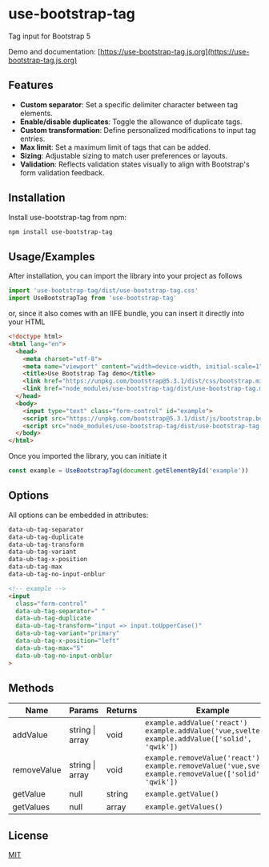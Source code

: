 # use-bootstrap-tag

Tag input for Bootstrap 5

Demo and documentation: [https://use-bootstrap-tag.js.org](https://use-bootstrap-tag.js.org)

## Features

- **Custom separator**: Set a specific delimiter character between tag elements.
- **Enable/disable duplicates**: Toggle the allowance of duplicate tags.
- **Custom transformation**: Define personalized modifications to input tag entries.
- **Max limit**: Set a maximum limit of tags that can be added.
- **Sizing**: Adjustable sizing to match user preferences or layouts.
- **Validation**: Reflects validation states visually to align with Bootstrap's form validation feedback.
## Installation

Install use-bootstrap-tag from npm:

```bash
npm install use-bootstrap-tag
```

## Usage/Examples

After installation, you can import the library into your project as follows

```javascript
import 'use-bootstrap-tag/dist/use-bootstrap-tag.css'
import UseBootstrapTag from 'use-bootstrap-tag'
```

or, since it also comes with an IIFE bundle, you can insert it directly into your HTML

```html
<!doctype html>
<html lang="en">
  <head>
    <meta charset="utf-8">
    <meta name="viewport" content="width=device-width, initial-scale=1">
    <title>Use Bootstrap Tag demo</title>
    <link href="https://unpkg.com/bootstrap@5.3.1/dist/css/bootstrap.min.css" rel="stylesheet">
    <link href="node_modules/use-bootstrap-tag/dist/use-bootstrap-tag.min.css" rel="stylesheet">
  </head>
  <body>
    <input type="text" class="form-control" id="example">
    <script src="https://unpkg.com/bootstrap@5.3.1/dist/js/bootstrap.bundle.min.js"></script>
    <script src="node_modules/use-bootstrap-tag/dist/use-bootstrap-tag.min.js"></script>
  </body>
</html>
```

Once you imported the library, you can initiate it

```javascript
const example = UseBootstrapTag(document.getElementById('example'))
```

## Options

All options can be embedded in attributes:

```html
data-ub-tag-separator
data-ub-tag-duplicate
data-ub-tag-transform
data-ub-tag-variant
data-ub-tag-x-position
data-ub-tag-max
data-ub-tag-no-input-onblur
```

```html
<!-- example -->
<input
  class="form-control"
  data-ub-tag-separator=" "
  data-ub-tag-duplicate
  data-ub-tag-transform="input => input.toUpperCase()"
  data-ub-tag-variant="primary"
  data-ub-tag-x-position="left"
  data-ub-tag-max="5"
  data-ub-tag-no-input-onblur
>
```
## Methods

| Name    | Params          | Returns         | Example                           |
|---------|-----------------|-----------------|-----------------------------------|
| addValue  | string \| array | void    | `example.addValue('react')`<br/>`example.addValue('vue,svelte')`<br/>`example.addValue(['solid', 'qwik'])`    |
| removeValue  | string \| array | void    | `example.removeValue('react')`<br/>`example.removeValue('vue,svelte')`<br/>`example.removeValue(['solid', 'qwik'])`    |
| getValue  | null            | string  | `example.getValue()`  |
| getValues | null            | array   | `example.getValues()` |

## License

[MIT](./LICENSE)
